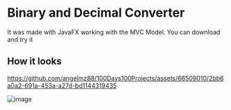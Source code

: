<h1>Binary and Decimal Converter</h1>

<p>It was made with JavaFX working with the MVC Model. You can download and try it</p>

<h2>How it looks</h2>

https://github.com/angelmz88/100Days100Projects/assets/66509010/2bb6a0a2-691a-453a-a27d-bd1144319435

![image](https://github.com/angelmz88/100Days100Projects/assets/66509010/f8800757-0c1e-4e9c-8c9f-dbfec66b31c6)
